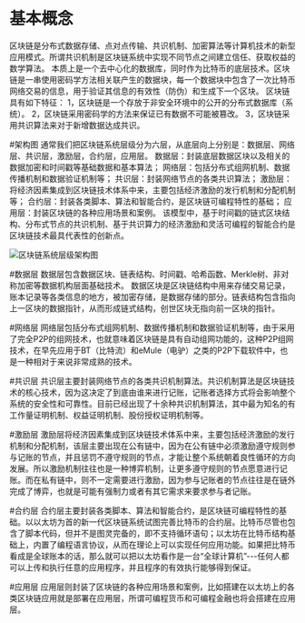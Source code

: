 # 基本概念
区块链是分布式数据存储、点对点传输、共识机制、加密算法等计算机技术的新型应用模式。所谓共识机制是区块链系统中实现不同节点之间建立信任、获取权益的数学算法。
本质上是一个去中心化的数据库，同时作为比特币的底层技术。区块链是一串使用密码学方法相关联产生的数据块，每一个数据块中包含了一次比特币网络交易的信息，用于验证其信息的有效性（防伪）和生成下一个区块。
区块链具有如下特征：
1，区块链是一个存放于非安全环境中的公开的分布式数据库（系统）。
2，区块链采用密码学的方法来保证已有数据不可能被篡改。
3，区块链采用共识算法来对于新增数据达成共识。

#架构图
通常我们把区块链系统层级分为六层，从底层向上分别是：数据层、网络层、共识层，激励层，合约层，应用层。
数据层：封装底层数据区块以及相关的数据加密和时间戳等基础数据和基本算法；
网络层：包括分布式组网机制、数据传播机制和数据验证机制等；
共识层：封装网络节点的各类共识算法；
激励层：将经济因素集成到区块链技术体系中来，主要包括经济激励的发行机制和分配机制等；
合约层：封装各类脚本、算法和智能合约，是区块链可编程特性的基础；
应用层：封装区块链的各种应用场景和案例。
该模型中，基于时间戳的链式区块结构、分布式节点的共识机制、基于共识算力的经济激励和灵活可编程的智能合约是区块链技术最具代表性的创新点。

![区块链系统层级架构图](https://images-cdn.shimo.im/Wj8hKuPmQOs10fjd/blockchain.jpg!thumbnail)


#数据层
数据层包含数据区块、链表结构、时间戳、哈希函数、Merkle树、非对称加密等数据机构层面基础技术。
数据区块是区块链结构中用来存储交易记录，账本记录等各类信息的地方，被加密存储，是数据存储的部分。链表结构包含指向上一区块的数据指针，从而形成链式结构，创世区块无指向前一区块的指针。

#网络层
网络层包括分布式组网机制、数据传播机制和数据验证机制等，由于采用了完全P2P的组网技术，也就意味着区块链是具有自动组网功能的，这种P2P组网技术，在早先应用于BT（比特流）和eMule（电驴）之类的P2P下载软件中，也是一种相对于来说非常成熟的技术。

#共识层
共识层主要封装网络节点的各类共识机制算法。共识机制算法是区块链技术的核心技术，因为这决定了到底由谁来进行记账，记账者选择方式将会影响整个系统的安全性和可靠性。目前已经出现了十余种共识机制算法，其中最为知名的有工作量证明机制、权益证明机制、股份授权证明机制等。

#激励层
激励层将经济因素集成到区块链技术体系中来，主要包括经济激励的发行机制和分配机制，该层主要出现在公有链中，因为在公有链中必须激励遵守规则参与记账的节点，并且惩罚不遵守规则的节点，才能让整个系统朝着良性循环的方向发展。所以激励机制往往也是一种博弈机制，让更多遵守规则的节点愿意进行记账。而在私有链中，则不一定需要进行激励，因为参与记账者的节点往往是在链外完成了博弈，也就是可能有强制力或者有其它需求来要求参与者记账。

#合约层
合约层主要封装各类脚本、算法和智能合约，是区块链可编程特性的基础。以以太坊为首的新一代区块链系统试图完善比特币的合约层。比特币尽管也包含了脚本代码，但并不是图灵完备的，即不支持循环语句；以太坊在比特币结构基础上，内置了编程语言协议，从而在理论上可以实现任何应用功能。如果把比特币看成是全球账本的话，那么就可以把以太坊看作是一台“全球计算机”---任何人都可以上传和执行任意的应用程序，并且程序的有效执行能够得到保证。

#应用层
应用层则封装了区块链的各种应用场景和案例，比如搭建在以太坊上的各类区块链应用就是部署在应用层，所谓可编程货币和可编程金融也将会搭建在应用层。